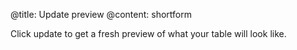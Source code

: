 @title: Update preview
@content: shortform

Click update to get a fresh preview of what your table will look like.